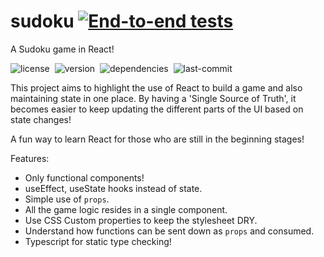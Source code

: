 # sudoku [![End-to-end tests](https://github.com/harlik/sudoku-for-Cypress-v10-fundamentals-course/actions/workflows/ci.yml/badge.svg)](https://github.com/harlik/sudoku-for-Cypress-v10-fundamentals-course/actions/workflows/ci.yml)

A Sudoku game in React!

![license](https://img.shields.io/github/license/harlik/sudoku-for-Cypress-10-fundamentals-course)&nbsp;&nbsp;![version](https://img.shields.io/github/package-json/v/harlik/sudoku-for-Cypress-10-fundamentals-course)&nbsp;&nbsp;![dependencies](https://img.shields.io/depfu/harlik/sudoku-for-Cypress-10-fundamentals-course)&nbsp;&nbsp;![last-commit](https://img.shields.io/github/last-commit/harlik/sudoku-for-Cypress-10-fundamentals-course)

This project aims to highlight the use of React to build a game and also maintaining state in one place. By having a 'Single Source of Truth', it becomes easier to keep updating the different parts of the UI based on state changes!

A fun way to learn React for those who are still in the beginning stages!

Features:

* Only functional components!
* useEffect, useState hooks instead of state.
* Simple use of `props`.
* All the game logic resides in a single component.
* Use CSS Custom properties to keep the stylesheet DRY.
* Understand how functions can be sent down as `props` and consumed.
* Typescript for static type checking!
